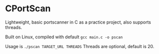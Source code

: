 # CPortScan
Lightweight, basic portscanner in C as a practice project, also supports threads.

Built on Linux, compiled with default `gcc main.c -o pscan`

Usage is `./pscan TARGET_URL THREADS`
Threads are optional, default is 20.
